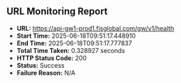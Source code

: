 ## URL Monitoring Report

- **URL:** https://api-gw1-prod1.fisglobal.com/gw/v1/health
- **Start Time:** 2025-06-18T09:51:17.448910
- **End Time:** 2025-06-18T09:51:17.777837
- **Total Time Taken:** 0.328927 seconds
- **HTTP Status Code:** 200
- **Status:** Success
- **Failure Reason:** N/A
